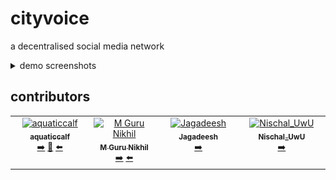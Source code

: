 # cityvoice

a decentralised social media network

<details>
<summary>demo screenshots</summary>

### Login
Securely access your Cityvoice account with our easy-to-use login system.

![](assets/login.jpeg)

### Signup
Create an account and start engaging with your local community today!

![](assets/signup.jpeg)

### Profile
Showcase your personality and interests with a customizable profile page.

![](assets/profile.jpeg)

### Search
Find and connect with like-minded individuals, local businesses, and community leaders.

![](assets/search.jpeg)

### Create post
Share your thoughts, ideas, opinions and issues with the community.

![](assets/post.jpeg)

### create poll
Engage in democratic decision-making by creating and participating in polls.

![](assets/poll.jpeg)

</details>

## contributors

<!-- ALL-CONTRIBUTORS-LIST:START - Do not remove or modify this section -->
<!-- prettier-ignore-start -->
<!-- markdownlint-disable -->
<table>
  <tbody>
    <tr>
      <td align="center" valign="top" width="14.28%"><a href="http://github.com/aquaticcalf"><img src="https://avatars.githubusercontent.com/u/126369826?v=4?s=100" width="100px;" alt="aquaticcalf"/><br /><sub><b>aquaticcalf</b></sub></a><br /><a href="https://github.com/flemingslefthandrule/cityvoicejs/commits?author=aquaticcalf" title="Frontend">➡️</a> <a href="https://github.com/flemingslefthandrule/cityvoice/commits?author=aquaticcalf" title="Documentation">📖</a> <a href="https://github.com/flemingslefthandrule/cityvoicepy/commits?author=aquaticcalf" title="Backend">⬅️</a></td>
      <td align="center" valign="top" width="14.28%"><a href="https://github.com/MGuruNikhil"><img src="https://avatars.githubusercontent.com/u/130775801?v=4?s=100" width="100px;" alt="M Guru Nikhil"/><br /><sub><b>M Guru Nikhil</b></sub></a><br /><a href="https://github.com/flemingslefthandrule/cityvoicejs/commits?author=MGuruNikhil" title="Frontend">➡️</a> <a href="https://github.com/flemingslefthandrule/cityvoicepy/commits?author=MGuruNikhil" title="Backend">⬅️</a></td>
      <td align="center" valign="top" width="14.28%"><a href="https://github.com/jagadeesh-debug"><img src="https://avatars.githubusercontent.com/u/118063840?v=4?s=100" width="100px;" alt="Jagadeesh"/><br /><sub><b>Jagadeesh</b></sub></a><br /><a href="https://github.com/flemingslefthandrule/cityvoicejs/commits?author=jagadeesh-debug" title="Frontend">➡️</a></td>
      <td align="center" valign="top" width="14.28%"><a href="https://github.com/Nischa1Mv"><img src="https://avatars.githubusercontent.com/u/118107697?v=4?s=100" width="100px;" alt="Nischal_UwU"/><br /><sub><b>Nischal_UwU</b></sub></a><br /><a href="https://github.com/flemingslefthandrule/cityvoicejs/commits/!mine?author=Nischa1Mv" title="Frontend">➡️</a></td>
    </tr>
  </tbody>
</table>

<!-- markdownlint-restore -->
<!-- prettier-ignore-end -->

<!-- ALL-CONTRIBUTORS-LIST:END -->
